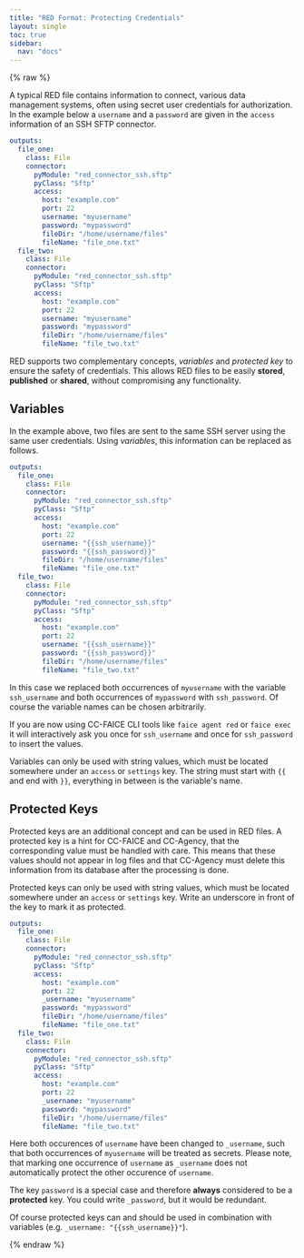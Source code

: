 ```yaml
---
title: "RED Format: Protecting Credentials"
layout: single
toc: true
sidebar:
  nav: "docs"
---
```


{% raw %}

A typical RED file contains information to connect, various data management systems, often using secret user credentials for authorization. In the example below a `username` and a `password` are given in the `access` information of an SSH SFTP connector.

```yaml
outputs:
  file_one:
    class: File
    connector:
      pyModule: "red_connector_ssh.sftp"
      pyClass: "Sftp"
      access:
        host: "example.com"
        port: 22
        username: "myusername"
        password: "mypassword"
        fileDir: "/home/username/files"
        fileName: "file_one.txt"
  file_two:
    class: File
    connector:
      pyModule: "red_connector_ssh.sftp"
      pyClass: "Sftp"
      access:
        host: "example.com"
        port: 22
        username: "myusername"
        password: "mypassword"
        fileDir: "/home/username/files"
        fileName: "file_two.txt"
```

RED supports two complementary concepts, *variables* and *protected key* to ensure the safety of credentials. This allows RED files to be easily **stored**, **published** or **shared**, without compromising any functionality.


## Variables

In the example above, two files are sent to the same SSH server using the same user credentials. Using *variables*, this information can be replaced as follows.

```yaml
outputs:
  file_one:
    class: File
    connector:
      pyModule: "red_connector_ssh.sftp"
      pyClass: "Sftp"
      access:
        host: "example.com"
        port: 22
        username: "{{ssh_username}}"
        password: "{{ssh_password}}"
        fileDir: "/home/username/files"
        fileName: "file_one.txt"
  file_two:
    class: File
    connector:
      pyModule: "red_connector_ssh.sftp"
      pyClass: "Sftp"
      access:
        host: "example.com"
        port: 22
        username: "{{ssh_username}}"
        password: "{{ssh_password}}"
        fileDir: "/home/username/files"
        fileName: "file_two.txt"
```

In this case we replaced both occurrences of `myusername` with the variable `ssh_username` and both occurrences of `mypassword` with `ssh_password`. Of course the variable names can be chosen arbitrarily.

If you are now using CC-FAICE CLI tools like `faice agent red` or `faice exec` it will interactively ask you once for `ssh_username` and once for `ssh_password` to insert the values.

Variables can only be used with string values, which must be located somewhere under an `access` or `settings` key. The string must start with `{{` and end with `}}`, everything in between is the variable's name.


## Protected Keys

Protected keys are an additional concept and can be used in RED files. A protected key is a hint for CC-FAICE and CC-Agency, that the corresponding value must be handled with care. This means that these values should not appear in log files and that CC-Agency must delete this information from its database after the processing is done.

Protected keys can only be used with string values, which must be located somewhere under an `access` or `settings` key. Write an underscore in front of the key to mark it as protected.

```yaml
outputs:
  file_one:
    class: File
    connector:
      pyModule: "red_connector_ssh.sftp"
      pyClass: "Sftp"
      access:
        host: "example.com"
        port: 22
        _username: "myusername"
        password: "mypassword"
        fileDir: "/home/username/files"
        fileName: "file_one.txt"
  file_two:
    class: File
    connector:
      pyModule: "red_connector_ssh.sftp"
      pyClass: "Sftp"
      access:
        host: "example.com"
        port: 22
        _username: "myusername"
        password: "mypassword"
        fileDir: "/home/username/files"
        fileName: "file_two.txt"
```

Here both occurences of `username` have been changed to `_username`, such that both occurrences of `myusername` will be treated as secrets. Please note, that marking one occurrence of `username` as `_username` does not automatically protect the other occurence of `username`.

The key `password` is a special case and therefore **always** considered to be a **protected** key. You could write `_password`, but it would be redundant.

Of course protected keys can and should be used in combination with variables (e.g. `_username: "{{ssh_username}}"`).

{% endraw %}
